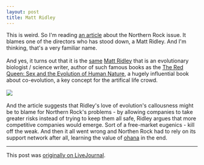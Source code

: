 ```yaml
---
layout: post
title: Matt Ridley
---
```


<div class="entry-item s2-entrytext">This is weird. So I'm reading <a href="http://www.guardian.co.uk/commentisfree/story/0,,2197247,00.html" rel="nofollow">an article</a> about the Northern Rock issue. It blames one of the directors who has stood down, a Matt Ridley. And I'm thinking, that's a very familiar name. <br/><br/>And yes, it turns out that it is the <a href="http://en.wikipedia.org/wiki/Matt_Ridley" rel="nofollow">same</a> <a href="http://www.mattridley.co.uk" rel="nofollow">Matt Ridley</a> that is an evolutionary biologist / science writer, author of such famous books as the <a href="http://books.google.co.uk/books?hl=en&amp;lr=&amp;id=fHnBMyxYXX4C&amp;oi=fnd&amp;pg=PP9&amp;dq=m-ridley&amp;ots=cyIGKmMseC&amp;sig=9hyZx4mFvNA_cJdTH2RbXOiwi9A" rel="nofollow">The Red Queen: Sex and the Evolution of Human Nature</a>, a hugely influential book about co-evolution, a key concept for the artifical life crowd.<br/><br/><img src="http://www.mattridley.co.uk/images/mr01.jpg"/><br/><br/>And the article suggests that Ridley's love of evolution's callousness might be to blame for Northern Rock's problems - by allowing companies to take greater risks instead of trying to keep them all safe, Ridley argues that more competitive companies would emerge. Sort of a free-market eugenics - kill off the weak. And then it all went wrong and Northen Rock had to rely on its support network after all, learning the value of <a href="http://en.wikipedia.org/wiki/Ohana" rel="nofollow">ohana</a> in the end.</div><p><hr></p><p>This post was <a href="http://ferkeltongs.livejournal.com/13278.html">originally on LiveJournal</a>.</p>